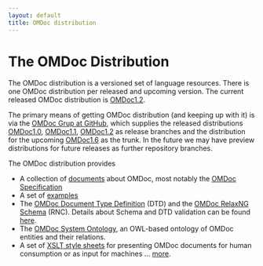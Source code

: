 ```yaml
---
layout: default
title: OMDoc distribution
---
```

# The OMDoc Distribution

The OMDoc distribution is a versioned set of language resources. There is one OMDoc distribution per released and upcoming version. The current released OMDoc distribution is [OMDoc1.2](http://github.com/OMDoc/omdoc-1.2).

The primary means of getting OMDoc distribution (and keeping up with it) is via the [OMDoc Grup at GitHub](https://github.com/OMDoc), which supplies the released distributions [OMDoc1.0](http://github.com/OMDoc/OMDoc-1.0), [OMDoc1.1](http://github.com/OMDoc/OMDoc-1.1), [OMDoc1.2](http://github.com/OMDoc/OMDoc-1.2) as release branches and the distribution for the upcoming [OMDoc1.6](http://github.com/OMDoc/OMDoc) as the trunk. In the future we may have preview distributions for future releases as further repository branches. 

The OMDoc distribution provides
* A collection of [documents](https://github.com/OMDoc/OMDoc-1.2/tree/master/doc) about OMDoc, most notably the [OMDoc Specification](http://omdoc.org/pubs/omdoc1.2.pdf) 
* A set of [examples](https://github.com/OMDoc/OMDoc-1.2/tree/master/examples) 
* The [OMDoc Document Type Definition](https://github.com/OMDoc/OMDoc-1.2/tree/master/dtd) (DTD) and the [OMDoc RelaxNG Schema](https://github.com/OMDoc/OMDoc-1.2/tree/master/rnc) (RNC). Details about Schema and DTD validation can be found [here](../validation). 
* The [OMDoc System Ontology](https://github.com/OMDoc/OMDoc-1.2/tree/master/owl), an OWL-based ontology of OMDoc entities and their relations. 
* A set of [XSLT style sheets](https://github.com/OMDoc/OMDoc-1.2/tree/master/xsl) for presenting OMDoc documents for human consumption or as input for machines ... [more](../XSLT). 
